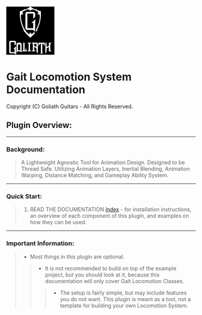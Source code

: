 ![](Assets/Images/Goliath_Logo.jpg#Small-Image)
# Gait Locomotion System Documentation
Copyright (C) Goliath Guitars - All Rights Reserved.

## **Plugin Overview:**
---
### **Background:**
> A Lightweight Agnostic Tool for Animation Design. Designed to be Thread Safe. Utilizing Animation Layers, Inertial Blending, Animation Warping, Distance Matching, and Gameplay Ability System.
---
### **Quick Start:**
> 1. READ THE DOCUMENTATION [Index](https://github.com/GoliathGuitars/GaitLocomotionSystemDocumentation/blob/main/index.md) - for installation instructions, an overview of each component of this plugin, and examples on how they can be used.
---
### **Important Information:**
> - Most things in this plugin are optional. 
>> - It is not recommended to build on top of the example project, but you should look at it, because this documentation will only cover Gait Locomotion Classes. 
>>> - The setup is fairly simple, but may include features you do not want. This plugin is meant as a tool, not a template for building your own Locomotion System.
